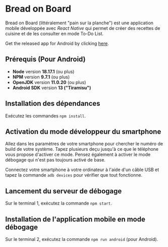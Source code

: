 # Bread on Board

Bread on Board (littéralement "pain sur la planche") est une application mobile développée avec *React Native* qui permet de créer des recettes de cuisine et de les consulter en mode To-Do List.

Get the released app for Android by clicking <a href="https://github.com/GimmyR/bread_on_board_mobile/blob/master/bread-on-board-release-1.0.0.apk" download>here</a>.

## Prérequis (Pour Android)

* **Node** version **18.17.1** (ou plus)
* **NPM** version **9.7.1** (ou plus)
* **OpenJDK** version **11.0.20** (ou plus)
* **Android SDK** version **13 ("Tiramisu")**

## Installation des dépendances

Exécutez les commandes `npm install`.

## Activation du mode développeur du smartphone

Allez dans les paramètres de votre smartphone pour chercher le numéro de build de votre système. Tapez plusieurs deçu jusqu'à ce que le téléphone vous propose d'activer ce mode. Pensez également à activer le mode débogage qui n'est pas toujours activé de base.

Connectez votre smartphone à votre ordinateur à l'aide d'un câble USB et tapez la commande `adb devices` pour vérifier que tout fonctionne.

## Lancement du serveur de débogage

Sur le terminal 1, exécutez la commande `npm start`.

## Installation de l'application mobile en mode débogage

Sur le terminal 2, exécutez la commande `npm run android` (pour Android).